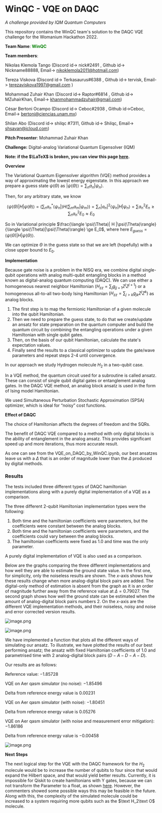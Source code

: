 # WinQC - VQE on DAQC

*A challenge provided by IQM Quantum Computers*

This repository contains the WinQC team's solution to the DAQC VQE challenge for the Womanium Hackathon 2022.

**Team Name**: <font color='green'>**WinQC**</font>

**Team members**:

Nikolas Klemola Tango (Discord id-> nick#2491 , Github id-> Nickname88888, Email-> nikoklemola2011@hotmail.com)

Tereza Viskova (Discord id-> Terkasaurus#6388 , Github id-> tervisk, Email-> terezaviskova1997@gmail.com )

Mohammad Zuhair Khan (Discord id-> Raptor#6814 , Github id-> MZuhairKhan, Email-> khanmohammadzuhair@gmail.com)

César Bertoni Ocampo (Discord id-> Ceboc#2938 , Github id->Ceboc, Email-> bertoni@ciencias.unam.mx) 

Shilan Abo   (Discord id-> shilqc #7311, Github id-> Shilqc, Email-> shsavan@icloud.com) 

**Pitch Presenter**: Mohammad Zuhair Khan

**Challenge:** Digital-analog Variational Quantum Eigensolver (IQM)

**Note: if the $\LaTeX$ is broken, you can view this page [here](https://colab.research.google.com/drive/1LhcSCmQxNmvHYG0BqZRndlL9zfyOe_dk?usp=sharing).**

**Overview**

The Variational Quantum Eigensolver algorithm (VQE) method provides a way of approximating the lowest energy eigenstate. In this approach we prepare a guess state $\psi(\Theta)$ as $|\psi(\Theta)\rangle = \sum_n a_n |\psi_n\rangle$.

Then, for any arbitrary state, we know 

$$\langle \psi(\Theta)|H |\psi(\theta)\rangle = (\sum_n a^*_n \langle \psi_n|)H(\sum_m a_m |\psi_m\rangle) = \sum_n |a_n|^2 \langle \psi_n|H |\psi_n\rangle= \sum a_n^2 E_n \ge \sum_n a_n^2 E_0 \approx E_0$$

So in Variational principle $\frac{\langle \psi(\Theta)| H |\psi(\Theta)\rangle}{\langle \psi(\Theta)|\psi(\Theta)\rangle} \ge E_0$, where here $E_{guess}=\langle \psi(\Theta)| H |\psi(\Theta)\rangle$.

We can optimize $\Theta$ in the guess state so that we are left (hopefully) with a close upper bound to $E_0$.

**Implementation**

Because gate noise is a problem in the NISQ era, we combine digital single-qubit operations with analog multi-qubit entangling blocks in a method known as digital-analog quantum computing (DAQC). We can use either a homogeneous nearest neighbor Hamiltonian $(H_{zz}=\sum_{j}g_{jj+1}Z^jZ^{j+1})$ or a homogeneous all-to-all two-body Ising Hamiltonian $(H_{zz}=\sum_{j>k}g_{jk}Z^jZ^k)$ as analog blocks.

1. The first step is to map the fermionic Hamiltonian of a given molecule into the qubit Hamiltonian.
2. Then we need to prepare the guess state, to do that we create/update an ansatz for state preparation on the quantum computer and build the quantum circuit by combining the entangling operations under a given Hamiltonian with single qubit gates. 
3. Then, on the basis of our qubit Hamiltonian, calculate the state's expectation values.
4. Finally send the results to a classical optimizer to update the gate/wave parameters and repeat steps 2-4 until convergence.

In our approach we study Hydrogen molecule $H_2$ in a two-qubit case.

In a VQE method, the quantum circuit used for a subroutine is called ansatz. These can consist of single qubit digital gates or entanglement analog gates. In the DAQC VQE method, an analog block ansatz is used in the form of Ising model Hamiltonian.

We used Simultaneous Perturbation Stochastic Approximation (SPSA) optimizer, which is ideal for “noisy” cost functions. 

**Effect of DAQC**

The choice of Hamiltonian affects the degrees of freedom and the SQRs. 

The benefit of DAQC VQE compared to a method with only digital blocks is the ability of entanglement in the analog ansatz. This provides significant speed up and more iterations, thus more accurate result. 

As one can see from the VQE_on_DAQC_by_WinQC.ipynb, our best ansatzes leave us with a $\Delta$ that is an order of magnitude lower than the $\Delta$ produced by digital methods.

### **Results**
The tests included three different types of DAQC hamiltonian implementations along with a purely digital implementation of a VQE as a comparison.

The three different $2$-qubit Hamiltonian implementation types were the following:
 1. Both time and the hamiltonian coefficients were parameters, but the coefficients were constant between the analog blocks.
 2. Both time and the hamiltonian coefficients were parameters, and the coefficients could vary between the analog blocks.
 3. The hamiltonian coefficients were fixed as $1.0$ and time was the only parameter.

A purely digital implementation of VQE is also used as a comparison.

Below are the graphs comparing the three different implementations and how well they are able to estimate the ground state value. In the first one, for simplicity, only the noiseless results are shown. The $x$-axis shows how these results change when more analog-digital block pairs are added. The digital-only method of estimation is absent from the graph as it is an order of magnitude further away from the reference value at $\Delta = 0.79027$. The second graph shows how well the ground state can be estimated when the amount of analog-digital block pairs numbers 2. On the $x$-axis are the different VQE implementation methods, and their noiseless, noisy and noise and error corrected version results.

![image.png](https://i.imgur.com/xxOzsP1.png)

![image.png](https://i.imgur.com/ofn7yAe.png)

We have implemented a function that plots all the different ways of simulating our ansatz. To illustrate, we have plotted the results of our best performing ansatz; the ansatz with fixed Hamiltonian coefficients of $1.0$ and parametrised time with 2 analog-digital block pairs ($D-A-D-A-D$).

Our results are as follows:

Reference value: $-1.85728$

VQE on Aer qasm simulator (no noise): $-1.85496$

Delta from reference energy value is $0.00231$

VQE on Aer qasm simulator (with noise): $-1.80451$

Delta from reference energy value is $0.05276$

VQE on Aer qasm simulator (with noise and measurement error mitigation): $-1.86186$

Delta from reference energy value is $-0.00458$

![image.png](https://i.imgur.com/jFRtDwe.png)

**Next Steps**

The next logical step for the VQE with the DAQC framework for the $H_2$ molecule would be to increase the number of qubits to four since that would expand the Hilbert space, and that would yield better results. Currently, it is impossible for Qiskit to create hamiltonians with Y gates, because we can not transform the Parameter to a float, as shown [here](https://github.com/Qiskit/qiskit-terra/issues/4751). However, the commenters showed some possible ways this may be feasible in the future. Along with this, the complexity of the simulated molecule could be increased to a system requiring more qubits such as the $\text H_2\text O$ molecule. 
